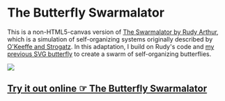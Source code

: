 # The Butterfly Swarmalator

This is a non-HTML5-canvas version of [The Swarmalator by Rudy Arthur](http://usediscretion.blogspot.com/2017/01/the-swarmalator.html), which is a simulation of self-organizing systems originally described by [O'Keeffe and Strogatz](https://arxiv.org/abs/1701.05670). In this adaptation, I build on Rudy's code and [my previous SVG butterfly](http://jef.works/blog/2017/11/05/animated-svg-butterfly/) to create a swarm of self-organizing butterflies.
	
![](swarm.gif)

## [Try it out online ☞ The Butterfly Swarmalator](http://jef.works/Swarmalator/)

	
